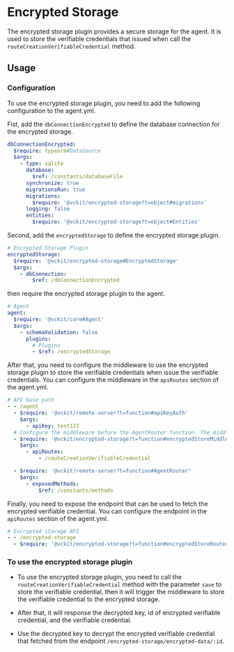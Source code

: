 # Encrypted Storage

The encrypted storage plugin provides a secure storage for the agent. It is used to store the verifiable credentials that issued when call the `routeCreationVerifiableCredential` method.

## Usage

### Configuration

To use the encrypted storage plugin, you need to add the following configuration to the agent.yml.

Fist, add the `dbConnectionEncrypted` to define the database connection for the encrypted storage.

```yaml
dbConnectionEncrypted:
  $require: typeorm#DataSource
  $args:
    - type: sqlite
      database:
        $ref: /constants/databaseFile
      synchronize: true
      migrationsRun: true
      migrations:
        $require: '@vckit/encrypted-storage?t=object#migrations'
      logging: false
      entities:
        $require: '@vckit/encrypted-storage?t=object#Entities'
```

Second, add the `encryptedStorage` to define the encrypted storage plugin.

```yaml
# Encrypted Storage Plugin
encryptedStorage:
  $require: '@vckit/encrypted-storage#EncryptedStorage'
  $args:
    - dbConnection:
        $ref: /dbConnectionEncrypted
```

then require the encrypted storage plugin to the agent.

```yaml
# Agent
agent:
  $require: '@vckit/core#Agent'
  $args:
    - schemaValidation: false
      plugins:
        # Plugins
        - $ref: /encryptedStorage
```

After that, you need to configure the middleware to use the encrypted storage plugin to store the verifiable credentials when issue the verifiable credentials. You can configure the middleware in the `apiRoutes` section of the agent.yml.

```yaml
# API base path
- - /agent
  - $require: '@vckit/remote-server?t=function#apiKeyAuth'
    $args:
      - apiKey: test123
  # Configure the middleware before the AgentRouter function. The middleware only allow the apis in `apiRoutes` to use the encrypted storage plugin.
  - $require: '@vckit/encrypted-storage?t=function#encryptedStoreMiddleware'
    $args:
      - apiRoutes:
          - /routeCreationVerifiableCredential

  - $require: '@vckit/remote-server?t=function#AgentRouter'
    $args:
      - exposedMethods:
          $ref: /constants/methods
```

Finally, you need to expose the endpoint that can be used to fetch the encrypted verifiable credential. You can configure the endpoint in the `apiRoutes` section of the agent.yml.

```yaml
# Encrypted storage API
- - /encrypted-storage
  - $require: '@vckit/encrypted-storage?t=function#encryptedStoreRouter'
```

### To use the encrypted storage plugin

- To use the encrypted storage plugin, you need to call the `routeCreationVerifiableCredential` method with the parameter `save` to store the verifiable credential, then it will trigger the middleware to store the verifiable credential to the encrypted storage.

- After that, it will response the decrypted key, id of encrypted verifiable credential, and the verifiable credential.

- Use the decrypted key to decrypt the encrypted verifiable credential that fetched from the endpoint `/encrypted-storage/encrypted-data/:id`.

